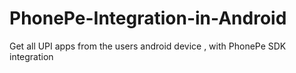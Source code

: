 # PhonePe-Integration-in-Android
Get all UPI apps from the users android device , with PhonePe SDK integration
